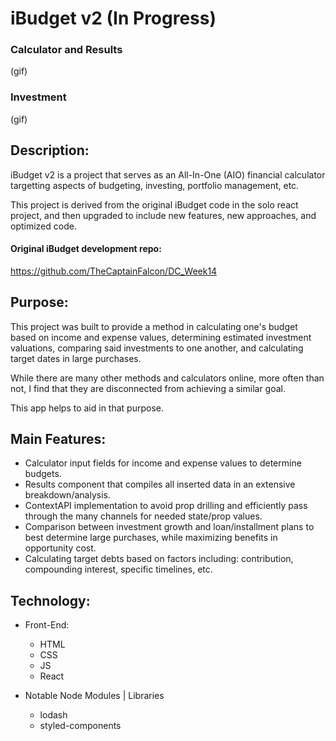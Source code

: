 # iBudget v2 (In Progress)

### Calculator and Results
(gif)

### Investment 
(gif)

## Description:

iBudget v2 is a project that serves as an All-In-One (AIO) financial calculator targetting aspects of budgeting, investing, portfolio management, etc.

This project is derived from the original iBudget code in the solo react project, and then upgraded to include new features, new approaches, and optimized code.

#### Original iBudget development repo: 
https://github.com/TheCaptainFalcon/DC_Week14

## Purpose: 

This project was built to provide a method in calculating one's budget based on income and expense values, determining estimated investment valuations, comparing said investments to one another, and calculating target dates in large purchases.

While there are many other methods and calculators online, more often than not, I find that they are disconnected from achieving a similar goal.

This app helps to aid in that purpose.

## Main Features:

- Calculator input fields for income and expense values to determine budgets.
- Results component that compiles all inserted data in an extensive breakdown/analysis.
- ContextAPI implementation to avoid prop drilling and efficiently pass through the many channels for needed state/prop values.
- Comparison between investment growth and loan/installment plans to best determine large purchases, while maximizing benefits in opportunity cost.
- Calculating target debts based on factors including: contribution, compounding interest, specific timelines, etc.

## Technology:

- Front-End:
  - HTML
  - CSS
  - JS
  - React

- Notable Node Modules | Libraries
  - lodash
  - styled-components
